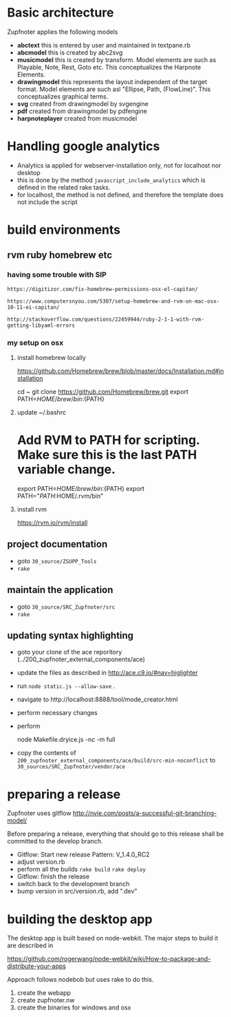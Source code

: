 # Basic architecture

Zupfnoter applies the following models

* **abctext** this is entered by user and maintained in textpane.rb
* **abcmodel** this is created by abc2svg
* **musicmodel** this is created by transform. Model elements are such as Playable, Note, Rest, Goto etc. This conceptualizes the Harpnote Elements.
* **drawingmodel** this represents the layout independent of the target format. Model elements are such asl "Ellipse, Path, (FlowLine)". This conceptualizes graphical terms.
* **svg**  created from drawingmodel by svgengine
* **pdf** created from drawingmodel by pdfengine
* **harpnoteplayer** created from musicmodel

# Handling google analytics

* Analytics ia applied for webserver-installation only, not for localhost nor desktop
* this is done by the method `javascript_include_analytics` which is defined in the related rake tasks.
* for localhost, the method is not defined, and therefore the template does not include the script

# build environments

## rvm ruby homebrew etc

### having some trouble with SIP

    https://digitizor.com/fix-homebrew-permissions-osx-el-capitan/
    
    https://www.computersnyou.com/5307/setup-homebrew-and-rvm-on-mac-osx-10-11-ei-capitan/
    
    http://stackoverflow.com/questions/22459944/ruby-2-1-1-with-rvm-getting-libyaml-errors
    
### my setup on osx
 
1. install homebrew locally
    
    https://github.com/Homebrew/brew/blob/master/docs/Installation.md#installation
    
    cd ~
    git clone https://github.com/Homebrew/brew.git
    export PATH=${HOME}/brew/bin:${PATH}
    
2. update ~/.bashrc 

    # Add RVM to PATH for scripting. Make sure this is the last PATH variable change.
    export PATH=${HOME}/brew/bin:${PATH}
    export PATH="$PATH:$HOME/.rvm/bin"
    
3. install rvm

    https://rvm.io/rvm/install

    

## project documentation

* goto `30_source/ZSUPP_Tools`
* `rake`

## maintain the application

* goto `30_source/SRC_Zupfnoter/src`
* `rake`

## updating syntax highlighting

* goto your clone of the ace reporitory (../200_zupfnoter_external_components/ace)
* update the files as described in <http://ace.c9.io/#nav=higlighter>
* run  `node static.js --allow-save` .
* navigate to http://localhost:8888/tool/mode_creator.html
* perform necessary changes
* perform 

	node Makefile.dryice.js -nc -m full

* copy the contents of `200_zupfnoter_external_components/ace/build/src-min-noconflict` to 
`30_sources/SRC_Zupfnoter/vendor/ace`

# preparing a release

Zupfnoter uses gitflow http://nvie.com/posts/a-successful-git-branching-model/

Before preparing a release, everything that should go to this release shall be committed to the develop branch.

* Gitflow: Start new release
    Pattern: V_1.4.0_RC2
* adjust version.rb
* perform all the builds
	`rake build`
	`rake deploy`
* Gitflow: finish the release
* switch back to the development branch
* bump version in src/version.rb, add ".dev"

# building the desktop app

The desktop app is built based on node-webkit. The major steps to build it are described in

https://github.com/rogerwang/node-webkit/wiki/How-to-package-and-distribute-your-apps

Approach follows nodebob but uses rake to do this.

1. create the webapp
2. create zupfnoter.nw
3. create the binaries for windows and osx



